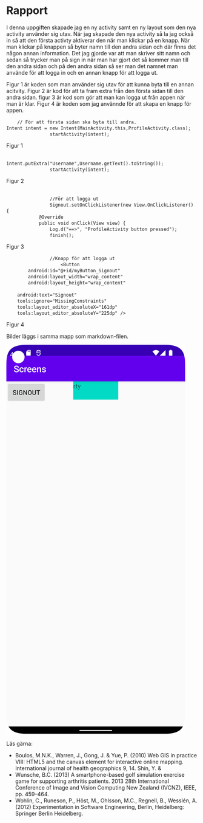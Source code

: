 
# Rapport


I denna uppgiften skapade jag en ny activity samt en ny layout som den nya activity använder sig utav. När jag skapade den nya activity så la jag också in så att den 
första activty aktiverar den när man klickar på en knapp. När man klickar på knappen så byter namn till den andra sidan och där finns det någon annan information. 
Det jag gjorde var att man skriver sitt namn och sedan så trycker man på sign in när man har gjort det så kommer man till den andra sidan och på den andra sidan så
ser man det namnet man använde för att logga in och en annan knapp för att logga ut.

Figur 1 är koden som man använder sig utav för att kunna byta till en annan acitvity.
Figur 2 är kod för att ta fram extra från den första sidan till den andra sidan. 
figur 3 är kod som gör att man kan logga ut från appen när man är klar.
Figur 4 är koden som jag använnde för att skapa en knapp för appen. 

```
    // För att första sidan ska byta till andra. 
Intent intent = new Intent(MainActivity.this,ProfileActivity.class);
                startActivity(intent);
```
Figur 1
```
                intent.putExtra("Username",Username.getText().toString());
                startActivity(intent);
```
Figur 2 
```
                
                //För att logga ut 
                Signout.setOnClickListener(new View.OnClickListener() {
            @Override
            public void onClick(View view) {
                Log.d("==>", "ProfileActivity button pressed");
                finish();
```
Figur 3 
```                
                //Knapp för att logga ut 
                    <Button
        android:id="@+id/myButton_Signout"
        android:layout_width="wrap_content"
        android:layout_height="wrap_content"

    android:text="Signout"
    tools:ignore="MissingConstraints"
    tools:layout_editor_absoluteX="161dp"
    tools:layout_editor_absoluteY="225dp" />
```
Figur 4 

Bilder läggs i samma mapp som markdown-filen.

![](Signout.png)

Läs gärna:

- Boulos, M.N.K., Warren, J., Gong, J. & Yue, P. (2010) Web GIS in practice VIII: HTML5 and the canvas element for interactive online mapping. International journal of health geographics 9, 14. Shin, Y. &
- Wunsche, B.C. (2013) A smartphone-based golf simulation exercise game for supporting arthritis patients. 2013 28th International Conference of Image and Vision Computing New Zealand (IVCNZ), IEEE, pp. 459–464.
- Wohlin, C., Runeson, P., Höst, M., Ohlsson, M.C., Regnell, B., Wesslén, A. (2012) Experimentation in Software Engineering, Berlin, Heidelberg: Springer Berlin Heidelberg.
